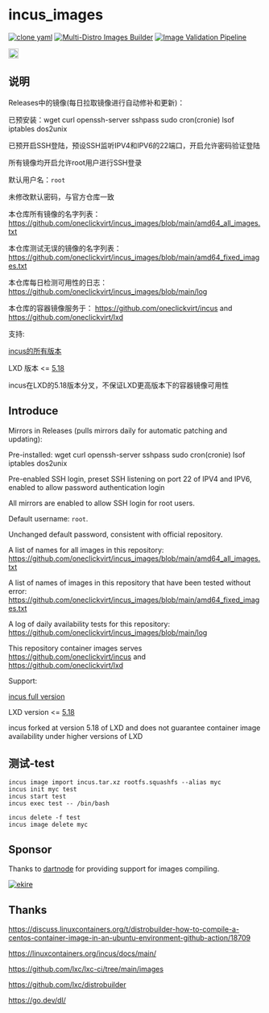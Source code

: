 # incus_images

[![clone yaml](https://github.com/oneclickvirt/incus_images/actions/workflows/clone_yaml.yml/badge.svg)](https://github.com/oneclickvirt/incus_images/actions/workflows/clone_yaml.yml) [![Multi-Distro Images Builder](https://github.com/oneclickvirt/incus_images/actions/workflows/build.yml/badge.svg)](https://github.com/oneclickvirt/incus_images/actions/workflows/build.yml) [![Image Validation Pipeline](https://github.com/oneclickvirt/incus_images/actions/workflows/test.yml/badge.svg)](https://github.com/oneclickvirt/incus_images/actions/workflows/test.yml)

[<img src="https://api.gitsponsors.com/api/badge/img?id=742666760" height="20">](https://api.gitsponsors.com/api/badge/link?p=8FA2daTvkFAKAbFhHWhR1VPuwuszgE7y0D6bxsKFdbAF06TWRHEFKNLTODesZe8K+wuxjnuVAKRvuJ1/lpZsrI5/ed7m6GmS7msTZVkXrkub58iAw+75eGjQqOgId/0+wDaXMK4NZMJBzbFgsrUyAA==)

## 说明

Releases中的镜像(每日拉取镜像进行自动修补和更新)：

已预安装：wget curl openssh-server sshpass sudo cron(cronie) lsof iptables dos2unix

已预开启SSH登陆，预设SSH监听IPV4和IPV6的22端口，开启允许密码验证登陆

所有镜像均开启允许root用户进行SSH登录

默认用户名：```root```

未修改默认密码，与官方仓库一致

本仓库所有镜像的名字列表：https://github.com/oneclickvirt/incus_images/blob/main/amd64_all_images.txt

本仓库测试无误的镜像的名字列表：https://github.com/oneclickvirt/incus_images/blob/main/amd64_fixed_images.txt

本仓库每日检测可用性的日志：https://github.com/oneclickvirt/incus_images/blob/main/log

本仓库的容器镜像服务于： https://github.com/oneclickvirt/incus and https://github.com/oneclickvirt/lxd

支持:

[incus的所有版本](https://github.com/lxc/incus)

LXD 版本 <= [5.18](https://github.com/canonical/lxd/releases/tag/lxd-5.18) 

incus在LXD的5.18版本分叉，不保证LXD更高版本下的容器镜像可用性

## Introduce

Mirrors in Releases (pulls mirrors daily for automatic patching and updating):

Pre-installed: wget curl openssh-server sshpass sudo cron(cronie) lsof iptables dos2unix

Pre-enabled SSH login, preset SSH listening on port 22 of IPV4 and IPV6, enabled to allow password authentication login

All mirrors are enabled to allow SSH login for root users.

Default username: ```root```.

Unchanged default password, consistent with official repository.

A list of names for all images in this repository: https://github.com/oneclickvirt/incus_images/blob/main/amd64_all_images.txt

A list of names of images in this repository that have been tested without error: https://github.com/oneclickvirt/incus_images/blob/main/amd64_fixed_images.txt

A log of daily availability tests for this repository: https://github.com/oneclickvirt/incus_images/blob/main/log

This repository container images serves https://github.com/oneclickvirt/incus and https://github.com/oneclickvirt/lxd

Support:

[incus full version](https://github.com/lxc/incus)

LXD version <= [5.18](https://github.com/canonical/lxd/releases/tag/lxd-5.18)

incus forked at version 5.18 of LXD and does not guarantee container image availability under higher versions of LXD

## 测试-test

```
incus image import incus.tar.xz rootfs.squashfs --alias myc
incus init myc test
incus start test
incus exec test -- /bin/bash
```

```
incus delete -f test
incus image delete myc
```

## Sponsor

Thanks to [dartnode](https://dartnode.com/?via=server) for providing support for images compiling.

<a href="https://dartnode.com/?via=server" target="_blank">
  <img src="https://snaju.com/assets/img/logo_dark.svg" alt="ekire">
</a>

## Thanks

https://discuss.linuxcontainers.org/t/distrobuilder-how-to-compile-a-centos-container-image-in-an-ubuntu-environment-github-action/18709

https://linuxcontainers.org/incus/docs/main/

https://github.com/lxc/lxc-ci/tree/main/images

https://github.com/lxc/distrobuilder

https://go.dev/dl/
